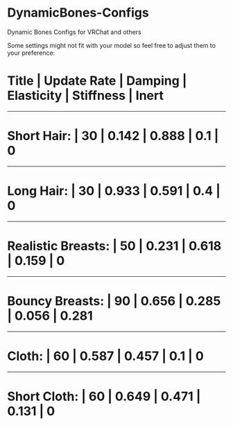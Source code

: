 # DynamicBones-Configs
Dynamic Bones Configs for VRChat and others 

Some settings might not fit with your model so feel free to adjust them to your preference:

#	Title			               | Update Rate	|	Damping			  | Elasticity			| Stiffness		  |	Inert
-----------------------------------------------------------------------------------------------------------------------------------------------------------------                        
# Short Hair:     	       | 30			      |	0.142		      | 0.888			      | 0.1			      | 0
-----------------------------------------------------------------------------------------------------------------------------------------------------------------    
# Long Hair:		           | 30		        |	0.933		      | 0.591			      | 0.4			      | 0
-----------------------------------------------------------------------------------------------------------------------------------------------------------------    
# Realistic Breasts:       | 50			      | 0.231		      | 0.618			      | 0.159			    | 0
-----------------------------------------------------------------------------------------------------------------------------------------------------------------    
# Bouncy Breasts:	         | 90			      | 0.656		      | 0.285			      | 0.056			    | 0.281
-----------------------------------------------------------------------------------------------------------------------------------------------------------------    
# Cloth:		               | 60			      | 0.587		      | 0.457			      | 0.1			      |	0
-----------------------------------------------------------------------------------------------------------------------------------------------------------------    
# Short Cloth:    	       | 60			      | 0.649		      | 0.471			      | 0.131			    | 0




